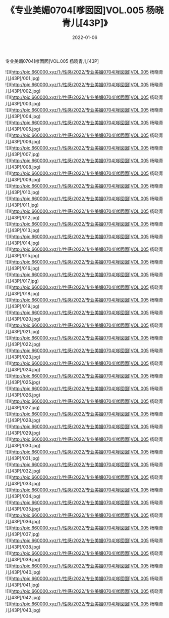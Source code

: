 ﻿---
layout: post
title:  《专业美媚0704[嗲囡囡]VOL.005 杨晓青儿[43P]》
date:   2022-01-06
img: http://pic.660000.xyz/1:/性感/2022/专业美媚0704[嗲囡囡]VOL.005 杨晓青儿[43P]/000.jpg
categories: [美女, 清纯, 唯美]
---

专业美媚0704[嗲囡囡]VOL.005 杨晓青儿[43P]

  ![](http://pic.660000.xyz/1:/性感/2022/专业美媚0704[嗲囡囡]VOL.005 杨晓青儿[43P]/001.jpg) <br> ![](http://pic.660000.xyz/1:/性感/2022/专业美媚0704[嗲囡囡]VOL.005 杨晓青儿[43P]/002.jpg) <br> ![](http://pic.660000.xyz/1:/性感/2022/专业美媚0704[嗲囡囡]VOL.005 杨晓青儿[43P]/003.jpg) <br> ![](http://pic.660000.xyz/1:/性感/2022/专业美媚0704[嗲囡囡]VOL.005 杨晓青儿[43P]/004.jpg) <br> ![](http://pic.660000.xyz/1:/性感/2022/专业美媚0704[嗲囡囡]VOL.005 杨晓青儿[43P]/005.jpg) <br> ![](http://pic.660000.xyz/1:/性感/2022/专业美媚0704[嗲囡囡]VOL.005 杨晓青儿[43P]/006.jpg) <br> ![](http://pic.660000.xyz/1:/性感/2022/专业美媚0704[嗲囡囡]VOL.005 杨晓青儿[43P]/007.jpg) <br> ![](http://pic.660000.xyz/1:/性感/2022/专业美媚0704[嗲囡囡]VOL.005 杨晓青儿[43P]/008.jpg) <br> ![](http://pic.660000.xyz/1:/性感/2022/专业美媚0704[嗲囡囡]VOL.005 杨晓青儿[43P]/009.jpg) <br> ![](http://pic.660000.xyz/1:/性感/2022/专业美媚0704[嗲囡囡]VOL.005 杨晓青儿[43P]/010.jpg) <br> ![](http://pic.660000.xyz/1:/性感/2022/专业美媚0704[嗲囡囡]VOL.005 杨晓青儿[43P]/011.jpg) <br> ![](http://pic.660000.xyz/1:/性感/2022/专业美媚0704[嗲囡囡]VOL.005 杨晓青儿[43P]/012.jpg) <br> ![](http://pic.660000.xyz/1:/性感/2022/专业美媚0704[嗲囡囡]VOL.005 杨晓青儿[43P]/013.jpg) <br> ![](http://pic.660000.xyz/1:/性感/2022/专业美媚0704[嗲囡囡]VOL.005 杨晓青儿[43P]/014.jpg) <br> ![](http://pic.660000.xyz/1:/性感/2022/专业美媚0704[嗲囡囡]VOL.005 杨晓青儿[43P]/015.jpg) <br> ![](http://pic.660000.xyz/1:/性感/2022/专业美媚0704[嗲囡囡]VOL.005 杨晓青儿[43P]/016.jpg) <br> ![](http://pic.660000.xyz/1:/性感/2022/专业美媚0704[嗲囡囡]VOL.005 杨晓青儿[43P]/017.jpg) <br> ![](http://pic.660000.xyz/1:/性感/2022/专业美媚0704[嗲囡囡]VOL.005 杨晓青儿[43P]/018.jpg) <br> ![](http://pic.660000.xyz/1:/性感/2022/专业美媚0704[嗲囡囡]VOL.005 杨晓青儿[43P]/019.jpg) <br> ![](http://pic.660000.xyz/1:/性感/2022/专业美媚0704[嗲囡囡]VOL.005 杨晓青儿[43P]/020.jpg) <br> ![](http://pic.660000.xyz/1:/性感/2022/专业美媚0704[嗲囡囡]VOL.005 杨晓青儿[43P]/021.jpg) <br> ![](http://pic.660000.xyz/1:/性感/2022/专业美媚0704[嗲囡囡]VOL.005 杨晓青儿[43P]/022.jpg) <br> ![](http://pic.660000.xyz/1:/性感/2022/专业美媚0704[嗲囡囡]VOL.005 杨晓青儿[43P]/023.jpg) <br> ![](http://pic.660000.xyz/1:/性感/2022/专业美媚0704[嗲囡囡]VOL.005 杨晓青儿[43P]/024.jpg) <br> ![](http://pic.660000.xyz/1:/性感/2022/专业美媚0704[嗲囡囡]VOL.005 杨晓青儿[43P]/025.jpg) <br> ![](http://pic.660000.xyz/1:/性感/2022/专业美媚0704[嗲囡囡]VOL.005 杨晓青儿[43P]/026.jpg) <br> ![](http://pic.660000.xyz/1:/性感/2022/专业美媚0704[嗲囡囡]VOL.005 杨晓青儿[43P]/027.jpg) <br> ![](http://pic.660000.xyz/1:/性感/2022/专业美媚0704[嗲囡囡]VOL.005 杨晓青儿[43P]/028.jpg) <br> ![](http://pic.660000.xyz/1:/性感/2022/专业美媚0704[嗲囡囡]VOL.005 杨晓青儿[43P]/029.jpg) <br> ![](http://pic.660000.xyz/1:/性感/2022/专业美媚0704[嗲囡囡]VOL.005 杨晓青儿[43P]/030.jpg) <br> ![](http://pic.660000.xyz/1:/性感/2022/专业美媚0704[嗲囡囡]VOL.005 杨晓青儿[43P]/031.jpg) <br> ![](http://pic.660000.xyz/1:/性感/2022/专业美媚0704[嗲囡囡]VOL.005 杨晓青儿[43P]/032.jpg) <br> ![](http://pic.660000.xyz/1:/性感/2022/专业美媚0704[嗲囡囡]VOL.005 杨晓青儿[43P]/033.jpg) <br> ![](http://pic.660000.xyz/1:/性感/2022/专业美媚0704[嗲囡囡]VOL.005 杨晓青儿[43P]/034.jpg) <br> ![](http://pic.660000.xyz/1:/性感/2022/专业美媚0704[嗲囡囡]VOL.005 杨晓青儿[43P]/035.jpg) <br> ![](http://pic.660000.xyz/1:/性感/2022/专业美媚0704[嗲囡囡]VOL.005 杨晓青儿[43P]/036.jpg) <br> ![](http://pic.660000.xyz/1:/性感/2022/专业美媚0704[嗲囡囡]VOL.005 杨晓青儿[43P]/037.jpg) <br> ![](http://pic.660000.xyz/1:/性感/2022/专业美媚0704[嗲囡囡]VOL.005 杨晓青儿[43P]/038.jpg) <br> ![](http://pic.660000.xyz/1:/性感/2022/专业美媚0704[嗲囡囡]VOL.005 杨晓青儿[43P]/039.jpg) <br> ![](http://pic.660000.xyz/1:/性感/2022/专业美媚0704[嗲囡囡]VOL.005 杨晓青儿[43P]/040.jpg) <br> ![](http://pic.660000.xyz/1:/性感/2022/专业美媚0704[嗲囡囡]VOL.005 杨晓青儿[43P]/041.jpg) <br> ![](http://pic.660000.xyz/1:/性感/2022/专业美媚0704[嗲囡囡]VOL.005 杨晓青儿[43P]/042.jpg) <br> ![](http://pic.660000.xyz/1:/性感/2022/专业美媚0704[嗲囡囡]VOL.005 杨晓青儿[43P]/043.jpg) <br>